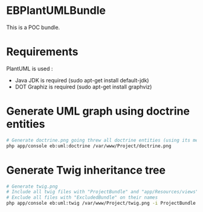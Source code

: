 EBPlantUMLBundle
================

This is a POC bundle.

# Requirements

PlantUML is used :
  - Java JDK is required (sudo apt-get install default-jdk)
  - DOT Graphiz is required (sudo apt-get install graphviz)

# Generate UML graph using doctrine entities

```bash
# Generate doctrine.png going threw all doctrine entities (using its metadata factory)
php app/console eb:uml:doctrine /var/www/Project/doctrine.png
```

# Generate Twig inheritance tree

```bash
# Generate twig.png
# Include all twig files with "ProjectBundle" and "app/Resources/views" on their names
# Exclude all files with "ExcludedBundle" on their names
php app/console eb:uml:twig /var/www/Project/twig.png -i ProjectBundle -i app/Resources/views -e ExcludedBundle
```
